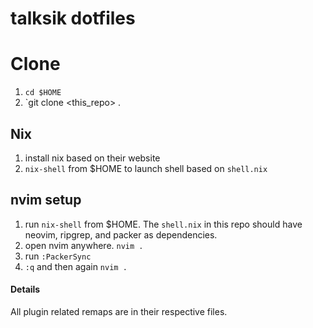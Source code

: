 
# talksik dotfiles
# Clone
1. `cd $HOME`
2. `git clone <this_repo> .

## Nix
1. install nix based on their website
2. `nix-shell` from $HOME to launch shell based on `shell.nix`


## nvim setup
1. run `nix-shell` from $HOME. The `shell.nix` in this repo should have neovim, ripgrep, and packer as dependencies.
2. open nvim anywhere. `nvim .`
3. run `:PackerSync`
4. `:q` and then again `nvim .`

#### Details
All plugin related remaps are in their respective files.
